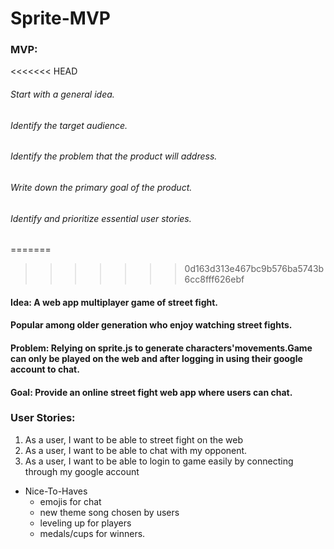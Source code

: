 # Sprite-MVP


### MVP:


<<<<<<< HEAD
  ###### Start with a general idea.
  ###### Identify the target audience.
  ###### Identify the problem that the product will address.
  ###### Write down the primary goal of the product.
  ###### Identify and prioritize essential user stories.

=======
>>>>>>> 0d163d313e467bc9b576ba5743b6cc8fff626ebf
#### Idea: A web app multiplayer game of street fight.

#### Popular among older generation who enjoy watching street fights.

#### Problem: Relying on sprite.js to generate characters'movements.Game can only be played on the web and after logging in using their google account to chat.

#### Goal: Provide an online street fight web app where users can chat.

### User Stories:

  1. As a user, I want to be able to street fight on the web
  2. As a user, I want to be able to chat with my opponent.
  3. As a user, I want to be able to login to game easily by connecting through my google account

- Nice-To-Haves
  * emojis for chat
  * new theme song chosen by users
  * leveling up for players
  * medals/cups for winners.
